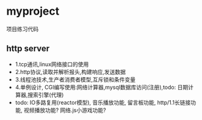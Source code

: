# myproject
项目练习代码

## http server 
- 1.tcp通讯,linux网络接口的使用
- 2.http协议,读取并解析报头,构建响应,发送数据
- 3.线程池技术,生产者消费者模型,互斥锁和条件变量
- 4.单例设计, CGI编写使用:网络计算器,mysql数据库访问(注册),todo: 日期计算器,搜索引擎(代理)
- todo: IO多路复用(reactor模型), 音乐播放功能, 留言板功能, http/1.1长链接功能, 视频播放功能? 网络.js小游戏功能?
